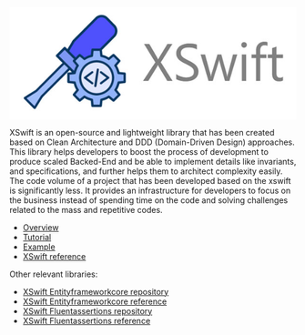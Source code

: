 
<div style="display: flex; justify-content: center; align-items: center;">
   <img src="static/logo.jpg" alt="Logo">
</div>
 

XSwift is an open-source and lightweight library that has been created based on Clean Architecture and DDD (Domain-Driven Design) approaches. This library helps developers to boost the process of development to produce scaled Backed-End and be able to implement details like invariants, and specifications, and further helps them to architect complexity easily. The code volume of a project that has been developed based on the xswift is significantly less. It provides an infrastructure for developers to focus on the business instead of spending time on the code and solving challenges related to the mass and repetitive codes.

- [Overview](https://xswift.dev/docs/overview)  
- [Tutorial](https://xswift.dev/docs/tutorial/get-started)  
- [Example](https://github.com/xswift-project/example-xswift-task-management/tree/based-on-efcore)  
- [XSwift reference](https://xswift.dev/docs/category/xswift) 

Other relevant libraries:  
- [XSwift Entityframeworkcore repository](https://github.com/xswift-project/xswift-entityframeworkcore)  
- [XSwift Entityframeworkcore reference](https://xswift.dev/docs/category/xswift-entiyframework)
- [XSwift Fluentassertions repository](https://github.com/xswift-project/xswift-fluentassertions)   
- [XSwift Fluentassertions reference](https://xswift.dev/docs/category/xswift-fluentassertions) 